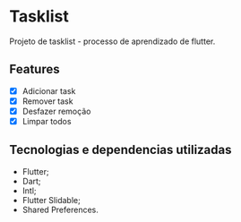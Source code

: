 # Tasklist

Projeto de tasklist - processo de aprendizado de flutter.

## Features

- [x] Adicionar task
- [x] Remover task
- [x] Desfazer remoção
- [x] Limpar todos

## Tecnologias e dependencias utilizadas

- Flutter;
- Dart;
- Intl;
- Flutter Slidable;
- Shared Preferences.

